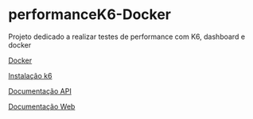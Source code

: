 # performanceK6-Docker
Projeto dedicado a realizar testes de performance com K6, dashboard e docker



[Docker](https://docs.docker.com/guides/)

[Instalação k6](https://grafana.com/docs/k6/latest/set-up/install-k6/)

[Documentação API](https://fakestoreapi.com/docs)

[Documentação Web](https://grafana.com/docs/k6/latest/using-k6-browser/running-browser-tests/)